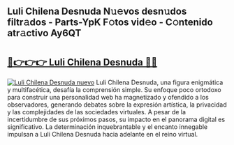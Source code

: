 ## Luli Chilena Desnuda N𝚞𝚎vos desn𝚞dos filtr𝚊dos - Parts-YpK F𝚘tos vid𝚎o - C𝚘ntenido atr𝚊ctivo Ay6QT

# <h2><a href="http://mb598x.tromn.icu/?c=Luli+Chilena+Desnuda">🔗👉👉👉 Luli Chilena Desnuda 🔗🔗</a></h2>

[![Luli Chilena Desnuda nuevo](https://i.imgur.com/pEAQMta.gif)](http://mb598x.tromn.icu/?c=Luli+Chilena+Desnuda)
Luli Chilena Desnuda, una figura enigmática y multifacética, desafía la comprensión simple. Su enfoque poco ortodoxo para construir una personalidad web ha magnetizado y ofendido a los observadores, generando debates sobre la expresión artística, la privacidad y las complejidades de las sociedades virtuales. A pesar de la incertidumbre de sus próximos pasos, su impacto en el panorama digital es significativo. La determinación inquebrantable y el encanto innegable impulsan a Luli Chilena Desnuda hacia adelante en el reino virtual.

